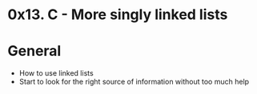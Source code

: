 # 0x13. C - More singly linked lists

# General
- How to use linked lists
- Start to look for the right source of information without too much help